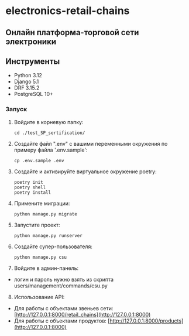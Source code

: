 # electronics-retail-chains
## Онлайн платформа-торговой сети электроники
## Инструменты
- Python 3.12
- Django 5.1
- DRF 3.15.2
- PostgreSQL 10+

### Запуск

1. Войдите в корневую папку:

   ```shell
   cd ./test_SP_sertification/
   ```

2. Создайте файл ".env" с вашими переменными окружения по примеру файла '.env.sample':

   ```shell
   cp .env.sample .env
   ```

3. Создайте и активируйте виртуальное окружение poetry:

   ```shell
   poetry init
   poetry shell
   poetry install
   ```

4. Примените миграции:

   ```shell
   python manage.py migrate
   ```

5. Запустите проект:

   ```shell
   python manage.py runserver
   ```
6. Создайте супер-пользователя:
   ```shell
   python manage.py csu
   ```

7. Войдите в админ-панель:

- логин и пароль нужно взять из скрипта users/management/commands/csu.py

8. Использование API:

- Для работы с объектами звеньев сети: [http://127.0.0.1:8000/retail_chains](http://127.0.0.1:8000)
- Для работы с объектами продуктов: [http://127.0.0.1:8000/products](http://127.0.0.1:8000)